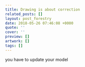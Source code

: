 ```yaml
---
title: Drawing is about correction
related_posts: []
layout: post_forestry
date: 2018-05-26 07:46:08 +0000
quote: ''
cover: ''
preview: []
artwork: []
tags: []
---
```

you have to update your model